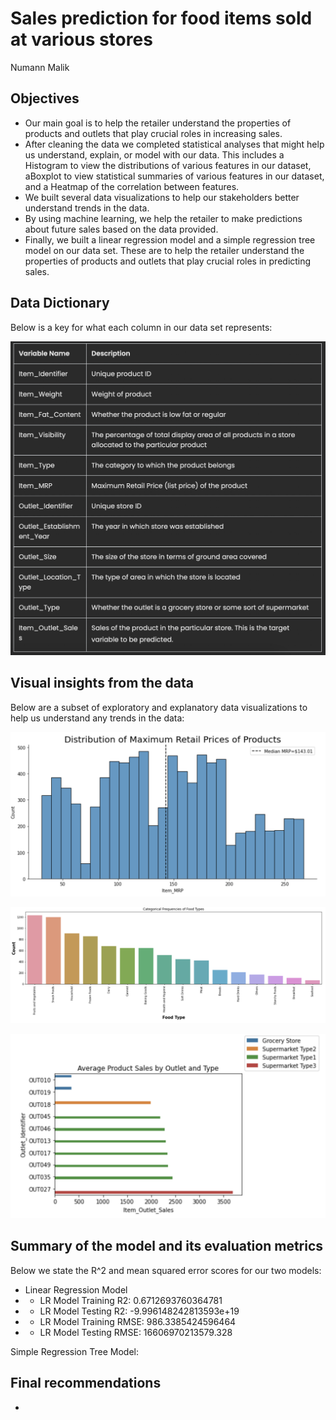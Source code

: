 # Sales prediction for food items sold at various stores

Numann Malik

## Objectives

- Our main goal is to help the retailer understand the properties of products and outlets that play crucial roles in increasing sales.
- After cleaning the data we completed statistical analyses that might help us understand, explain, or model with our data. This includes a Histogram to view the distributions of various features in our dataset, aBoxplot to view statistical summaries of various features in our dataset, and a Heatmap of the correlation between features.
- We built several data visualizations to help our stakeholders better understand trends in the data.
- By using machine learning, we help the retailer to make predictions about future sales based on the data provided.
- Finally, we built a linear regression model and a simple regression tree model on our data set. These are to help the retailer understand the properties of products and outlets that play crucial roles in predicting sales.

## Data Dictionary

Below is a key for what each column in our data set represents:

![DD](DD.png)

## Visual insights from the data

Below are a subset of exploratory and explanatory data visualizations to help us understand any trends in the data:

![MRP](MRP.png)

![FT](FT.png)

![OS](OS.png)

## Summary of the model and its evaluation metrics

Below we state the R^2 and mean squared error scores for our two models:

- Linear Regression Model
- - LR Model Training R2: 0.6712693760364781
- - LR Model Testing R2: -9.996148242813593e+19
- - LR Model Training RMSE: 986.3385424596464
- - LR Model Testing RMSE: 16606970213579.328

Simple Regression Tree Model:

## Final recommendations

-
